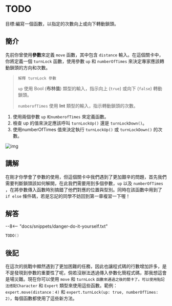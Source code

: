 # TODO

目標:編寫一個函數，以指定的次數向上或向下轉動鎖頭。

## 簡介

先前你曾使用**參數**來定義 `move` 函數，其中包含 `distance` 輸入。在這個關卡中，你將定義一個 `turnLock` 函數，使用參數 `up` 和 `numberOfTimes` 來決定專家應該轉動鎖頭的方向和次數。
> `解釋 turnLock 參數`
> 
> `up` 使用 Bool (**布林值**) 類型的輸入，指示向上 (`true`) 或向下 (`false`) 轉動鎖頭。
> 
> `numberofTimes` 使用 **Int** 類型的輸入，指示轉動鎖頭的次數。

1. 使用兩個參數 `up` `和numberofTimes` 來定義函數。
2. 檢查 up 的值來決定應該呼叫 `turnLockUp()` 還是 `turnLockDown()`。
3. 使用numberOfTimes 值來決定執行 `turnLockUp()` 或 `turnLockDown()` 的次數。


![img](https://ppt.cc/fddEQx)

## 講解

在剛才你學會了參數的使用，但這個關卡中我們遇到了更加艱辛的問題，首先我們需要判斷鎖頭該如何解開，在此我們需要用到多個參數，`up` 以及 `numberOfTimes` ，在將參數傳入函數時別搞錯了他們對應的位置與型別。同時在該函數中用到了 `if else` 條件碼，若是忘記的同學不妨回到第一章複習一下喔！

## 解答

--8<-- "docs/snippets/danger-do-it-yourself.txt"

```swift linenums="1"
TODO()
```

## 後記

在這次的挑戰中顯然遇到了更加困難的任務，因此也讓程式碼的行數增加許多，是不是發現到參數的重要性了呢，倘若沒辦法透過傳入參數化簡程式碼，那我想這會是場災難。現在你可以使用 `move` 和 `turnLock` `函數來通過之後的關卡了。可以使用點記法搭配Character` 和 `Expert` 類型來使用這些函數。範例：`expert.move(distance：4)` 和 `expert.turnLock(up: true, numberOfTimes: 2)`，每個函數都使用了這些新方法。
